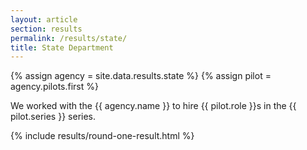 ```yaml
---
layout: article
section: results
permalink: /results/state/
title: State Department
---
```


{% assign agency = site.data.results.state %}
{% assign pilot = agency.pilots.first %}

<p class="usa-intro">
  We worked with the {{ agency.name }} to hire {{ pilot.role }}s in the {{ pilot.series }} series.
</p>

{% include results/round-one-result.html %}